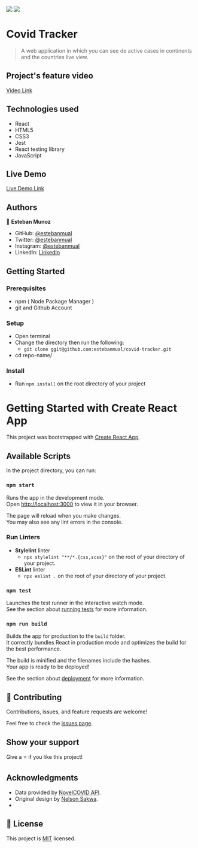 ![](https://img.shields.io/badge/Microverse-blueviolet)
![](https://wakatime.com/badge/user/be79098d-c59e-407c-8952-0f274bb9e265/project/c8c5912d-d823-44a6-9418-52768d49728b.svg)

# Covid Tracker

> A web application in which you can see de active cases in continents and the countries live view.

## Project's feature video

[Video Link](https://www.loom.com/share/f370974053dc457893cf485422f93bd9)

## Technologies used

- React
- HTML5
- CSS3
- Jest
- React testing library
- JavaScript

## Live Demo

[Live Demo Link](https://covidtracker-estebanmual.netlify.app/)


## Authors

👤 **Esteban Munoz**

- GitHub: [@estebanmual](https://github.com/estebanmual)
- Twitter: [@estebanmual](https://twitter.com/estebanmual)
- Instagram: [@estebanmual](https://instagram.com/estebanmual)
- LinkedIn: [LinkedIn](https://linkedin.com/in/estebanmual)

## Getting Started

### Prerequisites

  - npm ( Node Package Manager )
  - git and Github Account

### Setup

  - Open terminal
  - Change the directory then run the following:
    - `git clone ggit@github.com:estebanmual/covid-tracker.git`
  - cd repo-name/

### Install

  - Run  `npm install` on the root directory of your project

# Getting Started with Create React App

This project was bootstrapped with [Create React App](https://github.com/facebook/create-react-app).

## Available Scripts

In the project directory, you can run:

### `npm start`

Runs the app in the development mode.\
Open [http://localhost:3000](http://localhost:3000) to view it in your browser.

The page will reload when you make changes.\
You may also see any lint errors in the console.

### Run Linters

  - **Stylelint** linter
    - `npx stylelint "**/*.{css,scss}"` on the root of your directory of your project.
  - **ESLint** linter
    - `npx eslint .` on the root of your directory of your project.

### `npm test`

Launches the test runner in the interactive watch mode.\
See the section about [running tests](https://facebook.github.io/create-react-app/docs/running-tests) for more information.

### `npm run build`

Builds the app for production to the `build` folder.\
It correctly bundles React in production mode and optimizes the build for the best performance.

The build is minified and the filenames include the hashes.\
Your app is ready to be deployed!

See the section about [deployment](https://facebook.github.io/create-react-app/docs/deployment) for more information.

## 🤝 Contributing

Contributions, issues, and feature requests are welcome!

Feel free to check the [issues page](../../issues/).

## Show your support

Give a ⭐️ if you like this project!

## Acknowledgments

- Data provided by [NovelCOVID API](https://documenter.getpostman.com/view/11144369/Szf6Z9B3?version=latest#84689601-77bd-4992-a8a7-0db57be29402).
- Original design by [Nelson Sakwa](https://www.behance.net/sakwadesignstudio).
- 

## 📝 License

This project is [MIT](./MIT.md) licensed.
